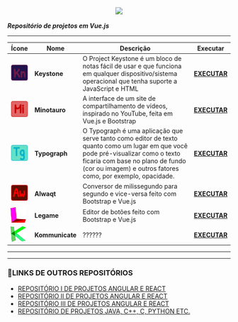 <center>
    <img src="https://www.ideematic.com/wp-content/uploads/2018/05/logo-Vue-JS.png" width="150px"/>
</center>

***Repositório de projetos em Vue.js***
<hr/>

| Ícone | Nome | Descrição | Executar |
|--- |--- |--- |--- |
| <img src="https://raw.githubusercontent.com/Redwars22/Projetos-Vuejs/main/resx/keystone.png" width="70px"/> | **Keystone**| O Project Keystone é um bloco de notas fácil de usar e que funciona em qualquer dispositivo/sistema operacional que tenha suporte a JavaScript e HTML | **[EXECUTAR](https://keystone-a4baa.firebaseapp.com/?101608)** |
| <img src="https://raw.githubusercontent.com/Redwars22/Projetos-Vuejs/main/resx/minotauro.png" width="70px"/> | **Minotauro**| A interface de um site de compartilhamento de vídeos, inspirado no YouTube, feita em Vue.js e Bootstrap | **[EXECUTAR](https://project-mammoth.firebaseapp.com/?43591)** |
| <img src="https://raw.githubusercontent.com/Redwars22/Projetos-Vuejs/main/resx/typograph.png" width="70px"/> | **Typograph**| O Typograph é uma aplicação que serve tanto como editor de texto quanto como um lugar em que você pode pré-visualizar como o texto ficaria com base no plano de fundo (cor ou imagem) e outros fatores como, por exemplo, opacidade. | **[EXECUTAR](https://project-typograph.firebaseapp.com/?108005)** |
| <img src="https://raw.githubusercontent.com/Redwars22/Projetos-Vuejs/main/resx/alwaqt.png" width="70px"/> | **Alwaqt**| Conversor de milissegundo para segundo e vice-versa feito com Bootstrap e Vue.js | **[EXECUTAR](https://project-alwaqt.firebaseapp.com/?82418)** |
| <img src="https://raw.githubusercontent.com/Redwars22/Projetos-Vuejs/main/resx/legame.png" width="35px" height="35px"/> | **Legame**| Editor de botões feito com Bootstrap e Vue.js | **[EXECUTAR]()** |
| <img src="https://raw.githubusercontent.com/Redwars22/Projetos-Vuejs/main/resx/kommunicate.png" width="35px" height="35px"/> | **Kommunicate**| ?????? | **[EXECUTAR]()** |
<hr/>
<hr/>

### 🔗LINKS DE OUTROS REPOSITÓRIOS
- [REPOSITÓRIO I DE PROJETOS ANGULAR E REACT](https://github.com/Redwars22/Portfolio)
- [REPOSITÓRIO II DE PROJETOS ANGULAR E REACT](https://github.com/Redwars22/Projetos-Web-2)
- [REPOSITÓRIO III DE PROJETOS ANGULAR E REACT](https://github.com/Redwars22/Projetos-Web-3)
- [REPOSITÓRIO DE PROJETOS JAVA, C++, C, PYTHON ETC.](https://github.com/Redwars22/Projetos-C-Java-Cpp-Python)